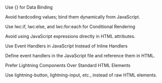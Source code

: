 Use {} for Data Binding

Avoid hardcoding values; bind them dynamically from JavaScript.

Use lwc:if, lwc:else, and lwc:for:each for Conditional Rendering

Avoid using JavaScript expressions directly in HTML attributes.

Use Event Handlers in JavaScript Instead of Inline Handlers

Define event handlers in the JavaScript file and reference them in HTML.

Prefer Lightning Components Over Standard HTML Elements

Use lightning-button, lightning-input, etc., instead of raw HTML elements.
